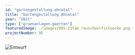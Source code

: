 ```yaml
---
id: "gartengestaltung-ahnatal"
title: "Gartengestaltung Ahnatal"
year: "2021"
type: ["gruenanlagen-gaerten"]
featuredImage: ./images/095-21fam.rauschwolfsstuecke.png
projectNumber: 95
---
```


![Entwurf](images/095-21fam.rauschwolfsstuecke.png)